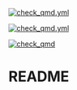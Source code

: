 [![check_qmd.yml](https://github.com/larnsce/gh-actions/workflows/check_qmd.yml/badge.svg)](https://github.com/larnsce/gh-actions/actions?query=workflow:%22check_qmd.yml%22)


[![check_qmd.yml](https://github.com/larnsce/gh-actions/workflows/check_qmd.yml/badge.svg)](https://github.com/larnsce/gh-actions/actions?query=workflow:%22check_qmd.yml%22)


[![check_qmd](https://github.com/larnsce/gh-actions/workflows/check_qmd/badge.svg)](https://github.com/larnsce/gh-actions/actions?query=workflow:%22check_qmd%22)


# README
